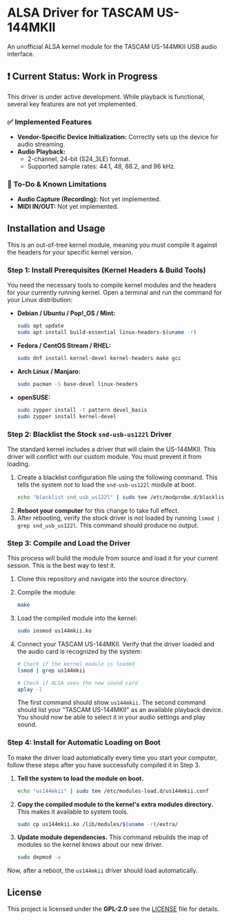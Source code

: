 # ALSA Driver for TASCAM US-144MKII

An unofficial ALSA kernel module for the TASCAM US-144MKII USB audio interface.

## ❗ Current Status: Work in Progress

This driver is under active development. While playback is functional, several key features are not yet implemented.

### ✅ Implemented Features
*   **Vendor-Specific Device Initialization:** Correctly sets up the device for audio streaming.
*   **Audio Playback:**
    *   2-channel, 24-bit (S24_3LE) format.
    *   Supported sample rates: 44.1, 48, 88.2, and 96 kHz.

### 📝 To-Do & Known Limitations
*   **Audio Capture (Recording):** Not yet implemented.
*   **MIDI IN/OUT:** Not yet implemented.

## Installation and Usage

This is an out-of-tree kernel module, meaning you must compile it against the headers for your specific kernel version.

### Step 1: Install Prerequisites (Kernel Headers & Build Tools)
You need the necessary tools to compile kernel modules and the headers for your currently running kernel. Open a terminal and run the command for your Linux distribution:

*   **Debian / Ubuntu / Pop!_OS / Mint:**
    ```bash
    sudo apt update
    sudo apt install build-essential linux-headers-$(uname -r)
    ```

*   **Fedora / CentOS Stream / RHEL:**
    ```bash
    sudo dnf install kernel-devel kernel-headers make gcc
    ```

*   **Arch Linux / Manjaro:**
    ```bash
    sudo pacman -S base-devel linux-headers
    ```

*   **openSUSE:**
    ```bash
    sudo zypper install -t pattern devel_basis
    sudo zypper install kernel-devel
    ```

### Step 2: Blacklist the Stock `snd-usb-us122l` Driver
The standard kernel includes a driver that will claim the US-144MKII. This driver will conflict with our custom module. You must prevent it from loading.

1.  Create a blacklist configuration file using the following command. This tells the system *not* to load the `snd-usb-us122l` module at boot.
    ```bash
    echo "blacklist snd_usb_us122l" | sudo tee /etc/modprobe.d/blacklist-us144mkii.conf
    ```
2.  **Reboot your computer** for this change to take full effect.
3.  After rebooting, verify the stock driver is not loaded by running `lsmod | grep snd_usb_us122l`. This command should produce no output.

### Step 3: Compile and Load the Driver
This process will build the module from source and load it for your current session. This is the best way to test it.

1.  Clone this repository and navigate into the source directory.

2.  Compile the module:
    ```bash
    make
    ```

3.  Load the compiled module into the kernel:
    ```bash
    sudo insmod us144mkii.ko
    ```

4.  Connect your TASCAM US-144MKII. Verify that the driver loaded and the audio card is recognized by the system:
    ```bash
    # Check if the kernel module is loaded
    lsmod | grep us144mkii

    # Check if ALSA sees the new sound card
    aplay -l
    ```
    The first command should show `us144mkii`. The second command should list your "TASCAM US-144MKII" as an available playback device. You should now be able to select it in your audio settings and play sound.

### Step 4: Install for Automatic Loading on Boot
To make the driver load automatically every time you start your computer, follow these steps after you have successfully compiled it in Step 3.

1.  **Tell the system to load the module on boot.**
    ```bash
    echo "us144mkii" | sudo tee /etc/modules-load.d/us144mkii.conf
    ```

2.  **Copy the compiled module to the kernel's extra modules directory.** This makes it available to system tools.
    ```bash
    sudo cp us144mkii.ko /lib/modules/$(uname -r)/extra/
    ```

3.  **Update module dependencies.** This command rebuilds the map of modules so the kernel knows about our new driver.
    ```bash
    sudo depmod -a
    ```

Now, after a reboot, the `us144mkii` driver should load automatically.



## License

This project is licensed under the **GPL-2.0** see the [LICENSE](LICENSE) file for details.
